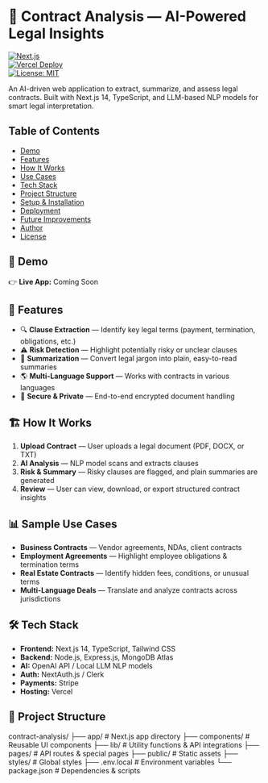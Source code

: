 # 📄 Contract Analysis — AI-Powered Legal Insights  

[![Next.js](https://img.shields.io/badge/Next.js-14-black?style=flat-square&logo=next.js)](https://nextjs.org/)  
[![Vercel Deploy](https://img.shields.io/badge/Deploy-Vercel-black?style=flat-square&logo=vercel)](https://vercel.com/)  
[![License: MIT](https://img.shields.io/badge/License-MIT-green.svg?style=flat-square)](LICENSE)  

An AI-driven web application to extract, summarize, and assess legal contracts. Built with Next.js 14, TypeScript, and LLM-based NLP models for smart legal interpretation.

## Table of Contents
- [Demo](#-demo)
- [Features](#-features)
- [How It Works](#-how-it-works)
- [Use Cases](#-sample-use-cases)
- [Tech Stack](#-tech-stack)
- [Project Structure](#-project-structure)
- [Setup & Installation](#-setup--run-locally)
- [Deployment](#-deployment)
- [Future Improvements](#-future-improvements)
- [Author](#-author)
- [License](#-license)

## 🚀 Demo  

👉 **Live App:** Coming Soon  

## 🧩 Features  

- 🔍 **Clause Extraction** — Identify key legal terms (payment, termination, obligations, etc.)  
- ⚠️ **Risk Detection** — Highlight potentially risky or unclear clauses  
- 📝 **Summarization** — Convert legal jargon into plain, easy-to-read summaries  
- 🌎 **Multi-Language Support** — Works with contracts in various languages  
- 🔐 **Secure & Private** — End-to-end encrypted document handling  

## 🏗️ How It Works  

1. **Upload Contract** — User uploads a legal document (PDF, DOCX, or TXT)  
2. **AI Analysis** — NLP model scans and extracts clauses  
3. **Risk & Summary** — Risky clauses are flagged, and plain summaries are generated  
4. **Review** — User can view, download, or export structured contract insights  

## 📊 Sample Use Cases  

- **Business Contracts** — Vendor agreements, NDAs, client contracts  
- **Employment Agreements** — Highlight employee obligations & termination terms  
- **Real Estate Contracts** — Identify hidden fees, conditions, or unusual terms  
- **Multi-Language Deals** — Translate and analyze contracts across jurisdictions  

## 🛠️ Tech Stack  

- **Frontend:** Next.js 14, TypeScript, Tailwind CSS  
- **Backend:** Node.js, Express.js, MongoDB Atlas  
- **AI:** OpenAI API / Local LLM NLP models  
- **Auth:** NextAuth.js / Clerk  
- **Payments:** Stripe  
- **Hosting:** Vercel  

## 📁 Project Structure  
contract-analysis/
├── app/ # Next.js app directory
├── components/ # Reusable UI components
├── lib/ # Utility functions & API integrations
├── pages/ # API routes & special pages
├── public/ # Static assets
├── styles/ # Global styles
├── .env.local # Environment variables
└── package.json # Dependencies & scripts

